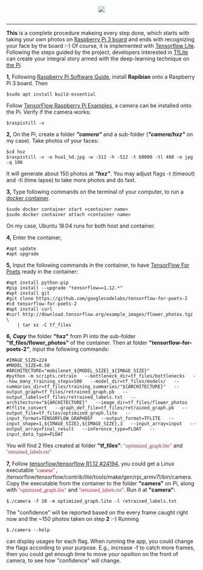 <div align="center">
  <img src="https://www.tensorflow.org/images/tf_logo_transp.png"><br><br>
</div>

-----------------


**This** is a complete procedure makeing every step done, which starts with taking your own photos on [Raspberry Pi 3 board](https://www.raspberrypi.org) and ends with recognizing your face by the board :-) 
Of course, it is implemented with [Tensorflow Lite](https://www.tensorflow.org/lite/). Following the steps guided by the project, developers interested in [TfLite](https://www.tensorflow.org/lite/) can create your integral story armed with the deep-learning technique on [the Pi](https://www.raspberrypi.org).

**1,** Following [Raspberry Pi Software Guide](https://www.raspberrypi.org/learning/software-guide/quickstart), install **Rapibian** onto a  Raspberry Pi 3 board. Then
```shell
$sudo apt install build-essential
```
Follow [TensorFlow Raspberry Pi Examples](https://github.com/tensorflow/tensorflow/tree/master/tensorflow/contrib/pi_examples), a camera can be installed onto the Pi. Verify if the camera works:
```shell
$raspistill -v
```

**2,** On the Pi, create a folder ***"camera"*** and a sub-folder (***"camera/hxz"*** on my case). Take photos of your faces:
```shell
$cd hxz
$raspistill -v -o hua1_%d.jpg -w -512 -h -512 -t 60000 -tl 400 -e jpg -q 100
```
It will generate about 150 photos at ***"hxz"***. You may adjust flags -t (timeout) and -tl (time lapse) to take more photos and do fast.

**3,** Type following commands on the terminal of your computer, to run a [docker container](https://docs.docker.com/get-started/part2/). 
```shell 
$sudo docker container start <container name>
$sudo docker container attach <container name>
```
On my case, Ubuntu 18.04 runs for both host and container.

**4,** Enter the container,
```shell
#apt update
#apt upgrade
```

**5,** Input the following commands in the container, to have [TensorFlow For Poets](https://codelabs.developers.google.com/codelabs/tensorflow-for-poets/#0) ready in the container:
```shell
#apt install python-pip
#pip install --upgrade "tensorflow==1.12.*"
#apt install git
#git clone https://github.com/googlecodelabs/tensorflow-for-poets-2
#cd tensorflow-for-poets-2
#apt install curl
#curl http://download.tensorflow.org/example_images/flower_photos.tgz \
    | tar xz -C tf_files
```

**6,** ***Copy*** the folder **"hxz"** from Pi into the sub-folder **"tf_files/flower_photos"** of the container. Then at folder **"tensorflow-for-poets-2"**, input the following commands:
```shell
#IMAGE_SIZE=224
#MODEL_SIZE=0.50
#ARCHITECTURE="mobilenet_${MODEL_SIZE}_${IMAGE_SIZE}"
#python -m scripts.retrain   --bottleneck_dir=tf_files/bottlenecks   --how_many_training_steps=500   --model_dir=tf_files/models/   --summaries_dir=tf_files/training_summaries/"${ARCHITECTURE}"   --output_graph=tf_files/retrained_graph.pb   --output_labels=tf_files/retrained_labels.txt   --architecture="${ARCHITECTURE}"   --image_dir=tf_files/flower_photos
#tflite_convert   --graph_def_file=tf_files/retrained_graph.pb   --output_file=tf_files/optimized_graph.lite   --input_format=TENSORFLOW_GRAPHDEF   --output_format=TFLITE   --input_shape=1,${IMAGE_SIZE},${IMAGE_SIZE},3   --input_array=input   --output_array=final_result   --inference_type=FLOAT   --input_data_type=FLOAT
```
You will find 2 files created at folder **"tf_files"**: <font color=brown face="arial black">"optimized_graph.lite"</font> and <font color=brown face="arial black">"retrained_labels.txt"</font>

**7,** Follow [tensorflow/tensorflow
 R1.12 #24194](https://github.com/tensorflow/tensorflow/pull/24194), you could get a Linux executable <font color=brwon face="arial black">"camera" </font>, /tensorflow/tensorflow/contrib/lite/tools/make/gen/rpi_armv7l/bin/camera. 
 Copy the executable from the container to the folder **"camera"** on Pi, along with <font color=brown face="arial black">"optimized_graph.lite"</font> and <font color=brown face="arial black">"retrained_labels.txt"</font>. 
Run it at **"camera"**:
```shell
$./camera -f 10 -m optimized_graph.lite -l retrained_labels.txt
```
The "confidence" will be reported based on the every frame caught right now and the ~150 photos taken on step **2** :-) 
Running
```shell
$./camera --help
```
can display usages for each flag. When running the app, you could change the flags according to your purpose. E.g., increase -f to catch more frames, then you could get enough time to move your opsition on the front of camera, to see how "confidence" will change.
